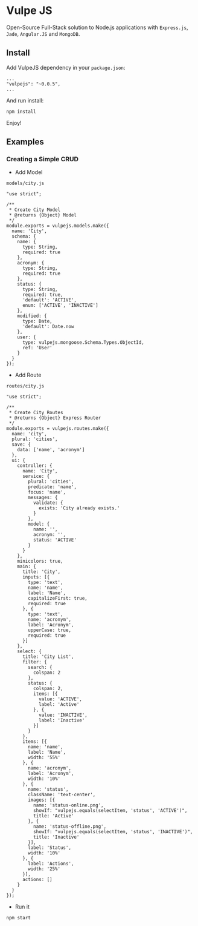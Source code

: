 # Vulpe JS

Open-Source Full-Stack solution to Node.js applications with `Express.js`, `Jade`, `Angular.JS` and `MongoDB`.

## Install
Add VulpeJS dependency in your `package.json`:

    ...
    "vulpejs": "~0.0.5",
    ...

And run install:

    npm install

Enjoy!

## Examples

### Creating a Simple CRUD
* Add Model

`models/city.js`

    "use strict";

    /**
     * Create City Model
     * @returns {Object} Model
     */
    module.exports = vulpejs.models.make({
      name: 'City',
      schema: {
        name: {
          type: String,
          required: true
        },
        acronym: {
          type: String,
          required: true
        },
        status: {
          type: String,
          required: true,
          'default': 'ACTIVE',
          enum: ['ACTIVE', 'INACTIVE']
        },
        modified: {
          type: Date,
          'default': Date.now
        },
        user: {
          type: vulpejs.mongoose.Schema.Types.ObjectId,
          ref: 'User'
        }
      }
    });

* Add Route

`routes/city.js`

    "use strict";

    /**
     * Create City Routes
     * @returns {Object} Express Router
     */
    module.exports = vulpejs.routes.make({
      name: 'city',
      plural: 'cities',
      save: {
        data: ['name', 'acronym']
      },
      ui: {
        controller: {
          name: 'City',
          service: {
            plural: 'cities',
            predicate: 'name',
            focus: 'name',
            messages: {
              validate: {
                exists: 'City already exists.'
              }
            },
            model: {
              name: '',
              acronym: '',
              status: 'ACTIVE'
            }
          }
        },
        minicolors: true,
        main: {
          title: 'City',
          inputs: [{
            type: 'text',
            name: 'name',
            label: 'Name',
            capitalizeFirst: true,
            required: true
          }, {
            type: 'text',
            name: 'acronym',
            label: 'Acronym',
            upperCase: true,
            required: true
          }]
        },
        select: {
          title: 'City List',
          filter: {
            search: {
              colspan: 2
            },
            status: {
              colspan: 2,
              items: [{
                value: 'ACTIVE',
                label: 'Active'
              }, {
                value: 'INACTIVE',
                label: 'Inactive'
              }]
            }
          },
          items: [{
            name: 'name',
            label: 'Name',
            width: '55%'
          }, {
            name: 'acronym',
            label: 'Acronym',
            width: '10%'
          }, {
            name: 'status',
            className: 'text-center',
            images: [{
              name: 'status-online.png',
              showIf: "vulpejs.equals(selectItem, 'status', 'ACTIVE')",
              title: 'Active'
            }, {
              name: 'status-offline.png',
              showIf: "vulpejs.equals(selectItem, 'status', 'INACTIVE')",
              title: 'Inactive'
            }],
            label: 'Status',
            width: '10%'
          }, {
            label: 'Actions',
            width: '25%'
          }],
          actions: []
        }
      }
    });

* Run it

`npm start`
